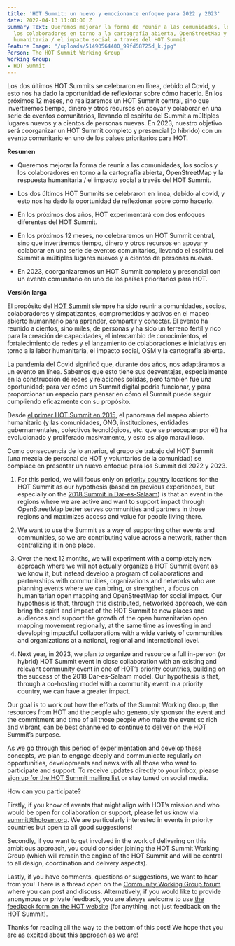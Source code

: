 ```yaml
---
title: 'HOT Summit: un nuevo y emocionante enfoque para 2022 y 2023'
date: 2022-04-13 11:00:00 Z
Summary Text: Queremos mejorar la forma de reunir a las comunidades, los socios y
  los colaboradores en torno a la cartografía abierta, OpenStreetMap y la respuesta
  humanitaria / el impacto social a través del HOT Summit.
Feature Image: "/uploads/51490564400_99fd58725d_k.jpg"
Person: The HOT Summit Working Group
Working Group:
- HOT Summit
---
```


Los dos últimos HOT Summits se celebraron en línea, debido al Covid, y esto nos ha dado la oportunidad de reflexionar sobre cómo hacerlo. En los próximos 12 meses, no realizaremos un HOT Summit central, sino que invertiremos tiempo, dinero y otros recursos en apoyar y colaborar en una serie de eventos comunitarios, llevando el espíritu del Summit a múltiples lugares nuevos y a cientos de personas nuevas. En 2023, nuestro objetivo será coorganizar un HOT Summit completo y presencial (o híbrido) con un evento comunitario en uno de los países prioritarios para HOT.

**Resumen**

* Queremos mejorar la forma de reunir a las comunidades, los socios y los colaboradores en torno a la cartografía abierta, OpenStreetMap y la respuesta humanitaria / el impacto social a través del HOT Summit.

* Los dos últimos HOT Summits se celebraron en línea, debido al covid, y esto nos ha dado la oportunidad de reflexionar sobre cómo hacerlo.

* En los próximos dos años, HOT experimentará con dos enfoques diferentes del HOT Summit.

* En los próximos 12 meses, no celebraremos un HOT Summit central, sino que invertiremos tiempo, dinero y otros recursos en apoyar y colaborar en una serie de eventos comunitarios, llevando el espíritu del Summit a múltiples lugares nuevos y a cientos de personas nuevas.

* En 2023, coorganizaremos un HOT Summit completo y presencial con un evento comunitario en uno de los países prioritarios para HOT.

**Versión larga**

El propósito del [HOT Summit](https://summit.hotosm.org/) siempre ha sido reunir a comunidades, socios, colaboradores y simpatizantes, comprometidos y activos en el mapeo abierto humanitario para aprender, compartir y conectar. El evento ha reunido a cientos, sino miles, de personas y ha sido un terreno fértil y rico para la creación de capacidades, el intercambio de conocimientos, el fortalecimiento de redes y el lanzamiento de colaboraciones e iniciativas en torno a la labor humanitaria, el impacto social, OSM y la cartografía abierta.

La pandemia del Covid significó que, durante dos años, nos adaptáramos a un evento en línea. Sabemos que esto tiene sus desventajas, especialmente en la construcción de redes y relaciones sólidas, pero también fue una oportunidad; para ver cómo un Summit digital podría funcionar, y para proporcionar un espacio para pensar en cómo el Summit puede seguir cumpliendo eficazmente con su propósito.

Desde [el primer HOT Summit en 2015](http://summit2015.hotosm.org/), el panorama del mapeo abierto humanitario (y las comunidades, ONG, instituciones, entidades gubernamentales, colectivos tecnológicos, etc. que se preocupan por él) ha evolucionado y proliferado masivamente, y esto es algo maravilloso.

Como consecuencia de lo anterior, el grupo de trabajo del HOT Summit (una mezcla de personal de HOT y voluntarios de la comunidad) se complace en presentar un nuevo enfoque para los Summit del 2022 y 2023.

1. For this period, we will focus only on [priority country](https://wiki.openstreetmap.org/wiki/Humanitarian_OSM_Team/Priority_countries) locations for the HOT Summit as our hypothesis (based on previous experiences, but especially on the [2018 Summit in Dar-es-Salaam](http://summit2018.hotosm.org/)) is that an event in the regions where we are active and want to support impact through OpenStreetMap better serves communities and partners in those regions and maximizes access and value for people living there.

2. We want to use the Summit as a way of supporting other events and communities, so we are contributing value across a network, rather than centralizing it in one place.

3. Over the next 12 months, we will experiment with a completely new approach where we will not actually organize a HOT Summit event as we know it, but instead develop a program of collaborations and partnerships with communities, organizations and networks who are planning events where we can bring, or strengthen, a focus on humanitarian open mapping and OpenStreetMap for social impact. Our hypothesis is that, through this distributed, networked approach, we can bring the spirit and impact of the HOT Summit to new places and audiences and support the growth of the open humanitarian open mapping movement regionally, at the same time as investing in and developing impactful collaborations with a wide variety of communities and organizations at a national, regional and international level.

4. Next year, in 2023, we plan to organize and resource a full in-person (or hybrid) HOT Summit event in close collaboration with an existing and relevant community event in one of HOT’s priority countries, building on the success of the 2018 Dar-es-Salaam model. Our hypothesis is that, through a co-hosting model with a community event in a priority country, we can have a greater impact.

Our goal is to work out how the efforts of the Summit Working Group, the resources from HOT and the people who generously sponsor the event and the commitment and time of all those people who make the event so rich and vibrant, can be best channeled to continue to deliver on the HOT Summit’s purpose.

As we go through this period of experimentation and develop these concepts, we plan to engage deeply and communicate regularly on opportunities, developments and news with all those who want to participate and support. To receive updates directly to your inbox, please [sign up for the HOT Summit mailing list](http://eepurl.com/hZb44r) or stay tuned on social media.

How can you participate?

Firstly, if you know of events that might align with HOT’s mission and who would be open for collaboration or support, please let us know via [summit@hotosm.org](mailto:summit@hotosm.org). We are particularly interested in events in priority countries but open to all good suggestions!

Secondly, if you want to get involved in the work of delivering on this ambitious approach, you could consider joining the HOT Summit Working Group (which will remain the engine of the HOT Summit and will be central to all design, coordination and delivery aspects).

Lastly, if you have comments, questions or suggestions, we want to hear from you! There is a thread open on the [Community Working Group forum](https://loomio.hotosm.org/s/aFxjmA5Z) where you can post and discuss. Alternatively, if you would like to provide anonymous or private feedback, you are always welcome to use [the feedback form on the HOT website](https://www.hotosm.org/feedback) (for anything, not just feedback on the HOT Summit).

Thanks for reading all the way to the bottom of this post! We hope that you are as excited about this approach as we are!